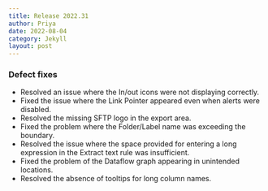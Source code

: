 ```yaml
---
title: Release 2022.31
author: Priya
date: 2022-08-04
category: Jekyll
layout: post
---
```


### Defect fixes

* Resolved an issue where the In/out icons were not displaying correctly.
* Fixed the issue where the Link Pointer appeared even when alerts were disabled.
* Resolved the missing SFTP logo in the export area.
* Fixed the problem where the Folder/Label name was exceeding the boundary.
* Resolved the issue where the space provided for entering a long expression in the Extract text rule was insufficient.
* Fixed the problem of the Dataflow graph appearing in unintended locations.
* Resolved the absence of tooltips for long column names.